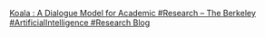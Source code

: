 [Koala : A Dialogue Model for Academic #Research – The Berkeley #ArtificialIntelligence #Research Blog](https://qi.tc/qi/112509)